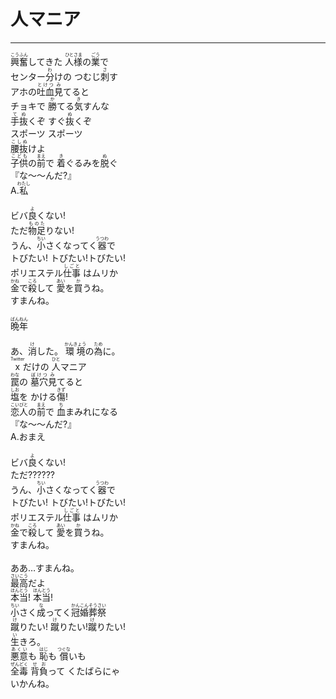 # 人マニア
---
<lyric>
<ruby>興奮<rt>こうふん</rt></ruby>してきた <ruby>人様<rt>ひとさま</rt></ruby>の<ruby>業<rt>ごう</rt></ruby>で<br/>
センター<ruby>分<rt>わ</rt></ruby>けの つむじ<ruby>刺<rt>さ</rt></ruby>す<br/>
アホの<ruby>吐血<rt>とけつ</rt></ruby><ruby>見<rt>み</rt></ruby>てると<br/>
チョキで <ruby>勝<rt>か</rt></ruby>てる<ruby>気<rt>き</rt></ruby>すんな<br/>
<ruby>手<rt>て</rt></ruby><ruby>抜<rt>ぬ</rt></ruby>くぞ すぐ<ruby>抜<rt>ぬ</rt></ruby>くぞ<br/>
スポーツ スポーツ<br/>
<ruby>腰抜<rt>こしぬ</rt></ruby>けよ<br/>
<ruby>子供<rt>こども</rt></ruby>の<ruby>前<rt>まえ</rt></ruby>で <ruby>着<rt>き</rt></ruby>ぐるみを<ruby>脱<rt>ぬ</rt></ruby>ぐ<br/>
『な～～んだ?』 <br/>
A.<ruby>私<rt>わたし</rt></ruby><br/>
<br/>
ビバ<ruby>良<rt>よ</rt></ruby>くない!<br/>
ただ<ruby>物足<rt>ものた</rt></ruby>りない!<br/>
うん、<ruby>小<rt>ちい</rt></ruby>さくなってく<ruby>器<rt>うつわ</rt></ruby>で<br/>
トびたい! トびたい!トびたい!<br/>
ポリエステル<ruby>仕事<rt>しごと</rt></ruby> はムリか<br/>
<ruby>金<rt>かね</rt></ruby>で<ruby>殺<rt>ころ</rt></ruby>して <ruby>愛<rt>あい</rt></ruby>を<ruby>買<rt>か</rt></ruby>うね。<br/>
すまんね。<br/>
<br/>
<ruby>晩年<rt>ばんねん</rt></ruby><br/>
<br/>
あ、<ruby>消<rt>け</rt></ruby>した。 <ruby>環境<rt>かんきょう</rt></ruby>の<ruby>為<rt>ため</rt></ruby>に。<br/>
<ruby>x<rt>Twitter</rt></ruby>だけの <ruby>人<rt>ひと</rt></ruby>マニア<br/>
<ruby>罠<rt>わな</rt></ruby>の <ruby>墓穴<rt>ぼけつ</rt></ruby><ruby>見<rt>み</rt></ruby>てると<br/>
<ruby>塩<rt>しお</rt></ruby>を かける<ruby>傷<rt>きず</rt></ruby>!<br/>
<ruby>恋人<rt>こいびと</rt></ruby>の<ruby>前<rt>まえ</rt></ruby>で <ruby>血<rt>ち</rt></ruby>まみれになる<br/>
『な～～んだ?』<br/>
A.おまえ<br/>
<br/>
ビバ<ruby>良<rt>よ</rt></ruby>くない!<br/>
ただ??????<br/>
うん、<ruby>小<rt>ちい</rt></ruby>さくなってく<ruby>器<rt>うつわ</rt></ruby>で<br/>
トびたい! トびたい!トびたい!<br/>
ポリエステル<ruby>仕事<rt>しごと</rt></ruby> はムリか<br/>
<ruby>金<rt>かね</rt></ruby>で<ruby>殺<rt>ころ</rt></ruby>して <ruby>愛<rt>あい</rt></ruby>を<ruby>買<rt>か</rt></ruby>うね。<br/>
すまんね。<br/>
<br/>
ああ…すまんね。<br/>
<ruby>最高<rt>さいこう</rt></ruby>だよ<br/>
<ruby>本当<rt>ほんとう</rt></ruby>! <ruby>本当<rt>ほんとう</rt></ruby>!<br/>
<ruby>小<rt>ちい</rt></ruby>さく<ruby>成<rt>な</rt></ruby>ってく<ruby>冠婚葬祭<rt>かんこんそうさい</rt></ruby><br/>
<ruby>蹴<rt>け</rt></ruby>りたい! <ruby>蹴<rt>け</rt></ruby>りたい!<ruby>蹴<rt>け</rt></ruby>りたい!<br/>
<ruby>生<rt>い</rt></ruby>きろ。<br/>
<ruby>悪意<rt>あくい</rt></ruby>も <ruby>恥<rt>はじ</rt></ruby>も <ruby>償<rt>つぐな</rt></ruby>いも<br/>
<ruby>全<rt>ぜん</rt></ruby><ruby>毒<rt>どく</rt></ruby> <ruby>背負<rt>せお</rt></ruby>って くたばらにゃ<br/>
いかんね。<br/>
</lyric>
